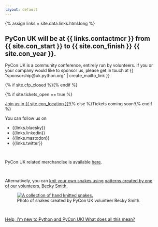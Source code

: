 ```yaml
---
layout: default
---
```


{% assign links = site.data.links.html.long %}

## PyCon UK will be at {{ links.contactmcr }} from {{ site.con_start }} to {{ site.con_finish }} {{ site.con_year }}.

<p>PyCon UK is a community conference, entirely run by volunteers. If you or your company would like to sponsor us, please get in touch at {{ "sponsorship@uk.python.org" | create_mailto_link }}</p>

{% if site.cfp_closed %}<!--{% endif %}<p>{% if site.cfp_open %}<p>Our CFP is open- if you have an idea for something you'd like to share with our audience: <a href="/call-for-proposals/">Tell us about it!</a>{% else %}CFP coming soon!{% endif %}</p>{% if site.cfp_closed %}-->{% endif %}
<p>{% if site.tickets_open == true %}<p><a href="/tickets">Join us in {{ site.con_location }}!</a>{% else %}Tickets coming soon!{% endif %}</p>

<p>You can follow us on
  <ul>
    <li>{{links.bluesky}}</li>
    <li>{{links.linkedin}}</li>
    <li>{{links.mastodon}}</li>
    <li>{{links.twitter}}</li>
  </ul>
</p>
<br />

<p>PyCon UK related merchandise is available <a href="https://pyconuk.myspreadshop.co.uk/">here</a>.</p>
<br />

<p>Alternatively, you can <a href="https://www.ravelry.com/patterns/library/curly-snake-3">knit your own snakes using patterns created by one of our volunteers, Becky Smith</a>.</p>
<figure>
  <a href="https://www.ravelry.com/patterns/library/curly-snake-3"><img
    src="/images/becky_snakes.jpg"
    alt="A collection of hand knitted snakes."></a>
  <figcaption>
    Photo of snakes created by PyCon UK volunteer Becky Smith.
  </figcaption>
</figure>
<br />

<a href="/faq/">Help, I'm new to Python and PyCon UK! What does all this mean?</a>
